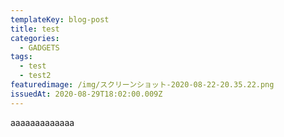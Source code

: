 ```yaml
---
templateKey: blog-post
title: test
categories:
  - GADGETS
tags:
  - test
  - test2
featuredimage: /img/スクリーンショット-2020-08-22-20.35.22.png
issuedAt: 2020-08-29T18:02:00.009Z
---
```

aaaaaaaaaaaaa

